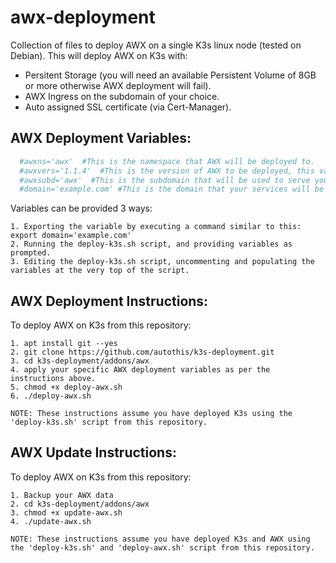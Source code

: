 awx-deployment
===========================

Collection of files to deploy AWX on a single K3s linux node (tested on Debian).
This will deploy AWX on K3s with:
  - Persitent Storage (you will need an available Persistent Volume of 8GB or more otherwise AWX deployment will fail).
  - AWX Ingress on the subdomain of your choice.
  - Auto assigned SSL certificate (via Cert-Manager).

AWX Deployment Variables:
------------------------

```yml
  #awxns='awx'  #This is the namespace that AWX will be deployed to.
  #awxvers='1.1.4'  #This is the version of AWX to be deployed, this variable will automatically populated.
  #awxsubd='awx'  #This is the subdomain that will be used to serve your AWX dashboard.
  #domain='example.com' #This is the domain that your services will be available on e.g. 'yourdomain.com'.
```

  Variables can be provided 3 ways:

    1. Exporting the variable by executing a command similar to this: export domain='example.com'
    2. Running the deploy-k3s.sh script, and providing variables as prompted.
    3. Editing the deploy-k3s.sh script, uncommenting and populating the variables at the very top of the script.

AWX Deployment Instructions:
----------------------------

  To deploy AWX on K3s from this repository:

    1. apt install git --yes
    2. git clone https://github.com/autothis/k3s-deployment.git
    3. cd k3s-deployment/addons/awx
    4. apply your specific AWX deployment variables as per the instructions above.
    5. chmod +x deploy-awx.sh
    6. ./deploy-awx.sh
    
    NOTE: These instructions assume you have deployed K3s using the 'deploy-k3s.sh' script from this repository.

AWX Update Instructions:
------------------------

  To deploy AWX on K3s from this repository:

    1. Backup your AWX data
    2. cd k3s-deployment/addons/awx
    3. chmod +x update-awx.sh
    4. ./update-awx.sh
    
    NOTE: These instructions assume you have deployed K3s and AWX using the 'deploy-k3s.sh' and 'deploy-awx.sh' script from this repository.
